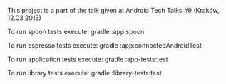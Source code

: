 This project is a part of the talk given at Android Tech Talks #9 (Kraków, 12.03.2015)

To run spoon tests execute: gradle :app:spoon

To run espresso tests execute: gradle :app:connectedAndroidTest

To run application tests execute: gradle :app-tests:test

To run library tests execute: gradle :library-tests:test